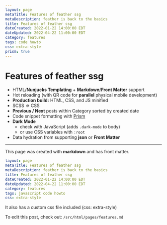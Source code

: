```yaml
---
layout: page
metaTitle: Features of feather ssg
metaDescription: feather is back to the basics
title: Features of feather ssg
dateCreated: 2022-01-22 14:00:00 EDT
dateUpdated: 2022-04-22 11:00:00 EDT
category: features
tags: code howto
css: extra-style
prism: true
---
```


# Features of feather ssg

- HTML/**Nunjucks Templating** + **Markdown**/**Front Matter** support
- Hot reloading (with QR code for **parallel** physical mobile development)
- **Production build:** HTML, CSS, and JS minified
- SCSS => CSS
- **Previous / Next** posts within Category sorted by created date
- Code snippet formatting with <a href="https://prismjs.com" rel="noopener nofollow" target="_blank">Prism</a>
- **Dark Mode**
  - check with JavaScript (adds `.dark-mode` to body)
  - or use CSS variables with `:root`
- Data hydration from supporting **json** or **Front Matter**

---

This page was created with **markdown** and has front matter.

```yaml
layout: page
metaTitle: Features of feather ssg
metaDescription: feather is back to the basics
title: Features of feather ssg
dateCreated: 2022-01-22 14:00:00 EDT
dateUpdated: 2022-04-22 11:00:00 EDT
category: features
tags: javascript code howto
css: extra-style
```

It also has a custom css file included (css: extra-style)

To edit this post, check out: `/src/html/pages/features.md`
